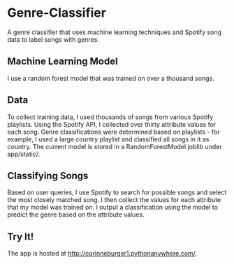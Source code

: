 # Genre-Classifier
A genre classifier that uses machine learning techniques and Spotify song data to label songs with genres.

## Machine Learning Model
I use a random forest model that was trained on over a thousand songs.

## Data
To collect training data, I used thousands of songs from various Spotify playlists. Using the Spotify API, I collected over thirty attribute values for each song. Genre classifications were determined based on playlists - for example, I used a large country playlist and classified all songs in it as country. The current model is stored in a RandomForestModel.joblib under app/static/.

## Classifying Songs
Based on user queries, I use Spotify to search for possible songs and select the most closely matched song. I then collect the values for each attribute that my model was trained on. I output a classification using the model to predict the genre based on the attribute values.

## Try It!
The app is hosted at http://corinneburger1.pythonanywhere.com/.

